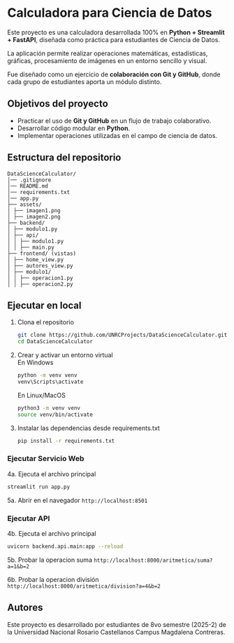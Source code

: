 # Calculadora para Ciencia de Datos

Este proyecto es una calculadora desarrollada 100% en **Python + Streamlit + FastAPI**, diseñada como práctica para estudiantes de Ciencia de Datos.  

La aplicación permite realizar operaciones matemáticas, estadísticas, gráficas, procesamiento de imágenes en un entorno sencillo y visual.  

Fue diseñado como un ejercicio de **colaboración con Git y GitHub**, donde cada grupo de estudiantes aporta un módulo distinto.

## Objetivos del proyecto

* Practicar el uso de **Git y GitHub** en un flujo de trabajo colaborativo.
* Desarrollar código modular en **Python**.
* Implementar operaciones utilizadas en el campo de ciencia de datos.

## Estructura del repositorio

```
DataScienceCalculator/
│── .gitignore
│── README.md
│── requirements.txt
│── app.py 
├── assets/
│ ├── imagen1.png
│ ├── imagen2.png
├── backend/
│ ├── modulo1.py
│ ├── api/
│ │ ├── modulo1.py
│ │ ├── main.py
├── frontend/ (vistas)
│ ├── home_view.py
│ ├── autores_view.py
│ ├── modulo1/
│ │ ├── operacion1.py
│ │ ├── operacion2.py
```

## Ejecutar en local 

1. Clona el repositorio

   ```bash
   git clone https://github.com/UNRCProjects/DataScienceCalculator.git
   cd DataScienceCalculator
   ```
2. Crear y activar un entorno virtual  
    En Windows
	```bash
	python -m venv venv
	venv\Scripts\activate
	```  
	En Linux/MacOS
	```bash
	python3 -m venv venv
	source venv/bin/activate	
	```
3. Instalar las dependencias desde requirements.txt
	```bash
	pip install -r requirements.txt
	```

### Ejecutar Servicio Web
4a. Ejecuta el archivo principal

   ```bash
   streamlit run app.py
   ```
5a. Abrir en el navegador `http://localhost:8501`

### Ejecutar API
4b. Ejecuta el archivo principal

   ```bash
   uvicorn backend.api.main:app --reload
   ```
5b. Probar la operacion suma `http://localhost:8000/aritmetica/suma?a=1&b=2`  

6b. Probar la operacion división `http://localhost:8000/aritmetica/division?a=4&b=2`

## Autores

Este proyecto es desarrollado por estudiantes de 8vo semestre (2025-2) de la Universidad Nacional Rosario Castellanos Campus Magdalena Contreras.
